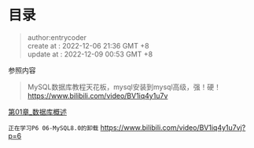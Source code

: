 # 目录

> author:entrycoder  
> create at : 2022-12-06    21:36 GMT +8  
> update at : 2022-12-09    00:53 GMT +8  


参照内容
> MySQL数据库教程天花板，mysql安装到mysql高级，强！硬！  
> https://www.bilibili.com/video/BV1iq4y1u7v

[第01章_数据库概述](./第01章_数据库概述/第01章_数据库概述.md)

```正在学习P6 06-MySQL8.0的卸载```
<https://www.bilibili.com/video/BV1iq4y1u7vj?p=6>